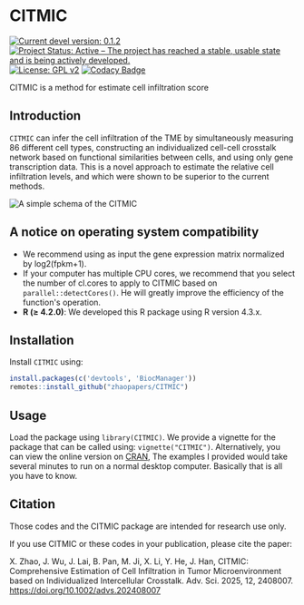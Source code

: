 # CITMIC
[![Current devel version: 0.1.2](https://img.shields.io/badge/devel%20version-0.1.2-blue.svg)](https://github.com/zhaopapers/CITMIC)
[![Project Status: Active – The project has reached a stable, usable state and is being actively developed.](https://www.repostatus.org/badges/latest/active.svg)](https://www.repostatus.org/#active)
[![License: GPL v2](https://img.shields.io/badge/License-GPL_v2-blue.svg)](https://www.gnu.org/licenses/old-licenses/gpl-2.0.en.html)
[![Codacy Badge](https://app.codacy.com/project/badge/Grade/2ba2ad32650d469588a16de5ae2a5ed1)](https://app.codacy.com/gh/zhaopapers/CITMIC/dashboard?utm_source=gh&utm_medium=referral&utm_content=&utm_campaign=Badge_grade)

CITMIC is a method for estimate cell infiltration score

## Introduction

`CITMIC` can infer the cell infiltration of the TME by simultaneously measuring 86 different cell types, constructing an individualized cell-cell crosstalk network based on functional similarities between cells, and using only gene transcription data. This is a novel approach to estimate the relative cell infiltration levels, and which were shown to be superior to the current methods.

![A simple schema of the CITMIC](man/figures/info.jpg)

## A notice on operating system compatibility
- We recommend using as input the gene expression matrix normalized by log2(fpkm+1).
- If your computer has multiple CPU cores, we recommend that you select the number of cl.cores to apply to CITMIC based on `parallel::detectCores()`. He will greatly improve the efficiency of the function's operation.
- **R (≥ 4.2.0)**: We developed this R package using R version 4.3.x.
  

## Installation

Install `CITMIC` using:

``` r
install.packages(c('devtools', 'BiocManager'))
remotes::install_github("zhaopapers/CITMIC")
```

## Usage

Load the package using `library(CITMIC)`. We provide a vignette for the package that can be called using: `vignette("CITMIC")`. 
Alternatively, you can view the online version on [CRAN](doc/labyrinth_knit.md), The examples I provided would take several minutes to run on a normal desktop computer. Basically that is all you have to know.

## Citation
Those codes and the CITMIC package are intended for research use only. 

If you use CITMIC or these codes in your publication, please cite the paper: 

X. Zhao, J. Wu, J. Lai, B. Pan, M. Ji, X. Li, Y. He, J. Han, CITMIC: Comprehensive Estimation of Cell Infiltration in Tumor Microenvironment based on Individualized Intercellular Crosstalk. Adv. Sci. 2025, 12, 2408007. https://doi.org/10.1002/advs.202408007
